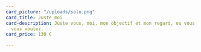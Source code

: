 ```yaml
---
card_picture: "/uploads/solo.png"
card_title: Juste moi
card-description: Juste vous, moi, mon objectif et mon regard, ou vous voulez, quand
  vous voulez.
card_price: 130 €

---
```

